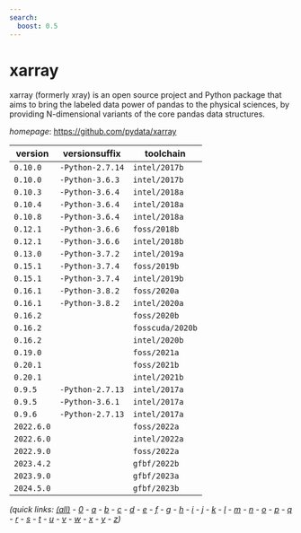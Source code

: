 ```yaml
---
search:
  boost: 0.5
---
```

# xarray

xarray (formerly xray) is an open source project and Python package that aims to bring  the labeled data power of pandas to the physical sciences, by providing N-dimensional variants of the  core pandas data structures.

*homepage*: <https://github.com/pydata/xarray>

version | versionsuffix | toolchain
--------|---------------|----------
``0.10.0`` | ``-Python-2.7.14`` | ``intel/2017b``
``0.10.0`` | ``-Python-3.6.3`` | ``intel/2017b``
``0.10.3`` | ``-Python-3.6.4`` | ``intel/2018a``
``0.10.4`` | ``-Python-3.6.4`` | ``intel/2018a``
``0.10.8`` | ``-Python-3.6.4`` | ``intel/2018a``
``0.12.1`` | ``-Python-3.6.6`` | ``foss/2018b``
``0.12.1`` | ``-Python-3.6.6`` | ``intel/2018b``
``0.13.0`` | ``-Python-3.7.2`` | ``intel/2019a``
``0.15.1`` | ``-Python-3.7.4`` | ``foss/2019b``
``0.15.1`` | ``-Python-3.7.4`` | ``intel/2019b``
``0.16.1`` | ``-Python-3.8.2`` | ``foss/2020a``
``0.16.1`` | ``-Python-3.8.2`` | ``intel/2020a``
``0.16.2`` |  | ``foss/2020b``
``0.16.2`` |  | ``fosscuda/2020b``
``0.16.2`` |  | ``intel/2020b``
``0.19.0`` |  | ``foss/2021a``
``0.20.1`` |  | ``foss/2021b``
``0.20.1`` |  | ``intel/2021b``
``0.9.5`` | ``-Python-2.7.13`` | ``intel/2017a``
``0.9.5`` | ``-Python-3.6.1`` | ``intel/2017a``
``0.9.6`` | ``-Python-2.7.13`` | ``intel/2017a``
``2022.6.0`` |  | ``foss/2022a``
``2022.6.0`` |  | ``intel/2022a``
``2022.9.0`` |  | ``foss/2022a``
``2023.4.2`` |  | ``gfbf/2022b``
``2023.9.0`` |  | ``gfbf/2023a``
``2024.5.0`` |  | ``gfbf/2023b``


*(quick links: [(all)](../index.md) - [0](../0/index.md) - [a](../a/index.md) - [b](../b/index.md) - [c](../c/index.md) - [d](../d/index.md) - [e](../e/index.md) - [f](../f/index.md) - [g](../g/index.md) - [h](../h/index.md) - [i](../i/index.md) - [j](../j/index.md) - [k](../k/index.md) - [l](../l/index.md) - [m](../m/index.md) - [n](../n/index.md) - [o](../o/index.md) - [p](../p/index.md) - [q](../q/index.md) - [r](../r/index.md) - [s](../s/index.md) - [t](../t/index.md) - [u](../u/index.md) - [v](../v/index.md) - [w](../w/index.md) - [x](../x/index.md) - [y](../y/index.md) - [z](../z/index.md))*

